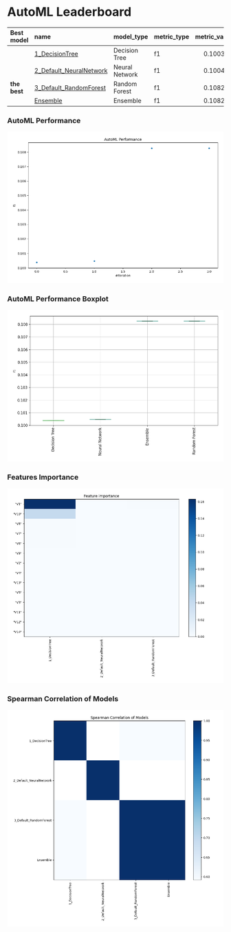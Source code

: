 # AutoML Leaderboard

| Best model   | name                                                         | model_type     | metric_type   |   metric_value |   train_time |
|:-------------|:-------------------------------------------------------------|:---------------|:--------------|---------------:|-------------:|
|              | [1_DecisionTree](1_DecisionTree/README.md)                   | Decision Tree  | f1            |       0.100383 |        45.58 |
|              | [2_Default_NeuralNetwork](2_Default_NeuralNetwork/README.md) | Neural Network | f1            |       0.100464 |        83.07 |
| **the best** | [3_Default_RandomForest](3_Default_RandomForest/README.md)   | Random Forest  | f1            |       0.108264 |        43.46 |
|              | [Ensemble](Ensemble/README.md)                               | Ensemble       | f1            |       0.108264 |         6.53 |

### AutoML Performance
![AutoML Performance](ldb_performance.png)

### AutoML Performance Boxplot
![AutoML Performance Boxplot](ldb_performance_boxplot.png)

### Features Importance
![features importance across models](features_heatmap.png)



### Spearman Correlation of Models
![models spearman correlation](correlation_heatmap.png)


